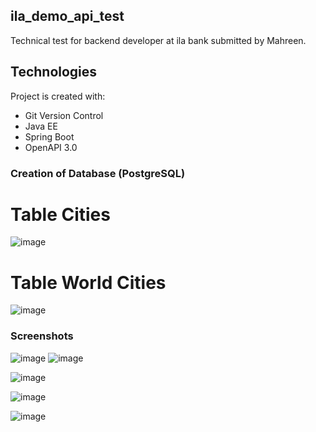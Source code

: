 
## ila_demo_api_test
Technical test for backend developer at ila bank submitted by Mahreen. 


## Technologies
Project is created with:
  * Git Version Control
  *	Java EE
  *	Spring Boot
  * OpenAPI 3.0


### Creation of Database (PostgreSQL)
# Table Cities 
![image](https://i.imgur.com/1A5CZ22.png})

# Table World Cities

![image](https://i.imgur.com/2uOpfyw.png})


### Screenshots

![image](https://i.imgur.com/1A5CZ22.png})
![image](https://i.imgur.com/gzgip34.png})


![image](https://i.imgur.com/J7Bm0fe.png})


![image](https://i.imgur.com/ISnOJv4.png})



![image](https://i.imgur.com/2uOpfyw.png})


